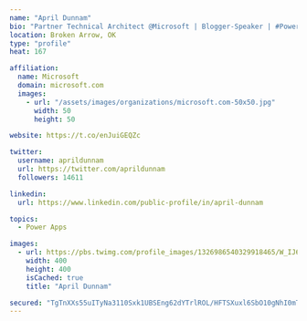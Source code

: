 ```yaml
---
name: "April Dunnam"
bio: "Partner Technical Architect @Microsoft | Blogger-Speaker | #PowerApps, #PowerAutomate, #Office365, #SharePoint | #WIT | #Karaoke Queen"
location: Broken Arrow, OK
type: "profile"
heat: 167

affiliation:
  name: Microsoft
  domain: microsoft.com
  images:
    - url: "/assets/images/organizations/microsoft.com-50x50.jpg"
      width: 50
      height: 50

website: https://t.co/enJuiGEQZc

twitter:
  username: aprildunnam
  url: https://twitter.com/aprildunnam
  followers: 14611

linkedin:
  url: https://www.linkedin.com/public-profile/in/april-dunnam

topics:
  - Power Apps

images:
  - url: https://pbs.twimg.com/profile_images/1326986540329918465/W_IJ6Ih2_400x400.jpg
    width: 400
    height: 400
    isCached: true
    title: "April Dunnam"

secured: "TgTnXXs55uITyNa3110Sxk1UBSEng62dYTrlROL/HFTSXuxl6SbO10gNhI0mTNv8HJ0RoITJazht9tclApF2liTOiH0DzG6h6ByzWMNE40b5eLxo1sN4zQgmqTibPMrkw0ZLZg22NdIxcevZrKYHrVmAuaHZ7vtgCYcfNhjjHfeXMkyUOd72d6fQE1Dn3Iudvtd+hB50hR9G6SpTkmSY58NFmZktNz19TL7bZKG7tX3p4Le+5SQ7vCN7ybtHmUtyZeX2V0+13iC+bmdPqkfK5LTZlvXIDgdRkbDq/l43DQW3CtPLjLkxpRVdXkvDUfS9ZglY0aJuO1FpkqYf2gr8KkQ4PKWxDCKvhxTUsMsJj1QKw70DaEy/mh8Ww6G/W51iJ/DUSaYDgecLCGATdckjRpu9Vy8o1p3Vn+J5aMGBhy8=;KJAaAKlob1o2FLA1BdeLgQ=="
---
```



